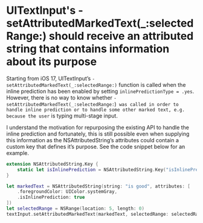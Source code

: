 # UITextInput's -setAttributedMarkedText(_:selectedRange:) should receive an attributed string that contains information about its purpose

Starting from iOS 17, UITextInput’s `-setAttributedMarkedText(_:selectedRange:)` function is called when the inline prediction has been enabled by setting `inlinePredictionType = .yes`. However, there is no way to know whether `-setAttributedMarkedText(_:selectedRange:`)` was called in order to handle inline prediction or to handle some other marked text, e.g. because the user` is typing multi-stage input.

I understand the motivation for repurposing the existing API to handle the inline prediction and fortunately, this is still possible even when supplying this information as the NSAttributedString’s attributes could contain a custom key that defines it’s purpose. See the code snippet below for an example.

```swift
extension NSAttributedString.Key {
    static let isInlinePrediction = NSAttributedString.Key("isInlinePrediction")
}

let markedText = NSAttributedString(string: "is good", attributes: [
    .foregroundColor: UIColor.systemGray,
    .isInlinePrediction: true
])
let selectedRange = NSRange(location: 5, length: 0)
textInput.setAttributedMarkedText(markedText, selectedRange: selectedRange)
```
